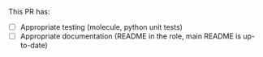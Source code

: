 This PR has:
- [ ] Appropriate testing (molecule, python unit tests)
- [ ] Appropriate documentation (README in the role, main README is up-to-date)
